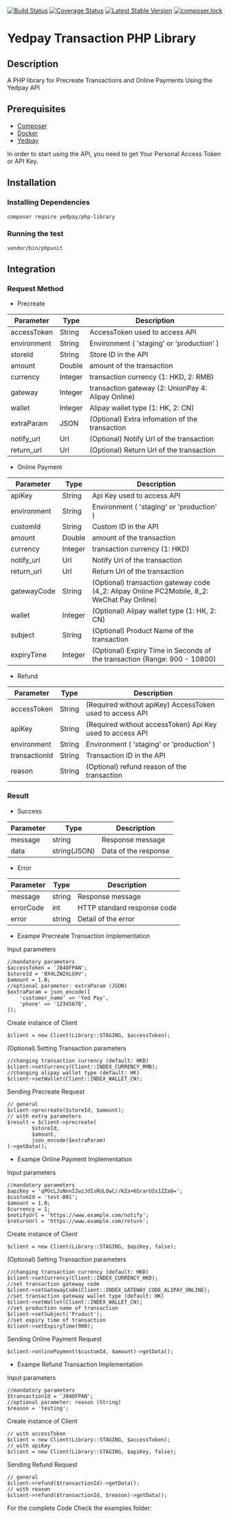 [![Build Status](https://travis-ci.org/yedpay/php-library.svg?branch=master)](https://travis-ci.org/yedpay/php-library)
[![Coverage Status](https://coveralls.io/repos/github/yedpay/php-library/badge.svg?branch=master)](https://coveralls.io/github/yedpay/php-library?branch=master)
[![Latest Stable Version](https://poser.pugx.org/yedpay/php-library/v/stable)](https://packagist.org/packages/yedpay/php-library)
[![composer.lock](https://poser.pugx.org/yedpay/php-library/composerlock)](https://packagist.org/packages/yedpay/php-library)


# Yedpay Transaction PHP Library

## Description

A PHP library for Precreate Transactions and Online Payments Using the Yedpay API

## Prerequisites
* [Composer](https://getcomposer.org/)
* [Docker](https://www.docker.com/)
* [Yedpay](https://www.yedpay.com/)

In order to start using the API, you need to get Your Personal Access Token or API Key.

## Installation

### Installing Dependencies
    composer require yedpay/php-library
        
### Running the test
    vendor/bin/phpunit

## Integration

### Request Method

* Precreate

| Parameter | Type | Description |
| --- | --- | --- |
| accessToken | String | AccessToken used to access API |
| environment | String | Environment ( 'staging' or 'production' )|
| storeId | String | Store ID in the API|
| amount  | Double | amount of the transaction|
| currency  | Integer | transaction currency (1: HKD, 2: RMB)|
| gateway  | Integer | transaction gateway (2: UnionPay 4: Alipay Online)|
| wallet  | Integer | Alipay wallet type (1: HK, 2: CN) |
| extraParam | JSON | (Optional) Extra infomation of the transaction |
| notify_url | Url | (Optional) Notify Url of the transaction |
| return_url | Url | (Optional) Return Url of the transaction |

* Online Payment

| Parameter | Type | Description |
| --- | --- | --- |
| apiKey | String | Api Key used to access API |
| environment | String | Environment ( 'staging' or 'production' )|
| customId | String | Custom ID in the API|
| amount  | Double | amount of the transaction|
| currency  | Integer | transaction currency (1: HKD)|
| notify_url | Url | Notify Url of the transaction |
| return_url | Url | Return Url of the transaction |
| gatewayCode  | String | (Optional) transaction gateway code (4_2: Alipay Online PC2Mobile, 8_2: WeChat Pay Online) |
| wallet  | Integer | (Optional) Alipay wallet type (1: HK, 2: CN) |
| subject | String | (Optional) Product Name of the transaction |
| expiryTime | Integer | (Optional) Expiry Time in Seconds of the transaction (Range: 900 - 10800) |

* Refund

| Parameter | Type | Description |
| --- | --- | --- |
| accessToken | String | (Required without apiKey) AccessToken used to access API |
| apiKey | String | (Required without accessToken) Api Key used to access API |
| environment | String | Environment ( 'staging' or 'production' )|
| transactionId | String | Transaction ID in the API|
| reason  | String | (Optional) refund reason of the transaction|

### Result

* Success

| Parameter | Type | Description |
| --- | --- | --- |
| message | string | Response message |
| data | string(JSON) | Data of the response |

* Error

| Parameter | Type | Description |
| --- | --- | --- |
| message | string | Response message |
| errorCode | int | HTTP standard response code |
| error | string | Detail of the error |

* Exampe Precreate Transaction Implementation

Input parameters
    
    //mandatory parameters
    $accessToken = 'J84OFPAN';
    $storeId = '8X4LZW2XLG9V';
    $amount = 1.0;
    //optional parameter: extraParam (JSON)
    $extraParam = json_encode([
        'customer_name' => 'Yed Pay',
        'phone' => '12345678',
    ]);
    

Create instance of Client

    $client = new Client(Library::STAGING, $accessToken);
    
(Optional) Setting Transaction parameters

    //changing transaction currency (default: HKD)
    $client->setCurrency(Client::INDEX_CURRENCY_RMB);
    //changing alipay wallet type (default: HK)
    $client->setWallet(Client::INDEX_WALLET_CN);
    
Sending Precreate Request
    
    // general 
    $client->precreate($storeId, $amount);
    // with extra parameters
    $result = $client->precreate(
            $storeId, 
            $amount, 
            json_encode($extraParam)
    )->getData();

* Exampe Online Payment Implementation

Input parameters
    
    //mandatory parameters
    $apiKey = 'qPOcLJsNnnI2wzJdIsRULOwC//KZa+KGrarUIs1ZZa8=';
    $customId = 'test-001';
    $amount = 1.0;
    $currency = 1;
    $notifyUrl = 'https://www.example.com/notify';
    $returnUrl = 'https://www.example.com/return';
    

Create instance of Client

    $client = new Client(Library::STAGING, $apiKey, false);
    
(Optional) Setting Transaction parameters

    //changing transaction currency (default: HKD)
    $client->setCurrency(Client::INDEX_CURRENCY_HKD);
    //set transaction gateway code
    $client->setGatewayCode(Client::INDEX_GATEWAY_CODE_ALIPAY_ONLINE);
    //set transaction gateway wallet type (default: HK)
    $client->setWallet(Client::INDEX_WALLET_CN);
    //set production name of transaction
    $client->setSubject('Product');
    //set expiry time of transaction
    $client->setExpiryTime(900);
    
Sending Online Payment Request

    $client->onlinePayment($customId, $amount)->getData();

* Exampe Refund Transaction Implementation

Input parameters
    
    //mandatory parameters
    $transactionId = 'J84OFPAN';
    //optional parameter: reason (String)
    $reason = 'testing';
    

Create instance of Client

    // with accessToken
    $client = new Client(Library::STAGING, $accessToken);
    // with apiKey
    $client = new Client(Library::STAGING, $apiKey, false);
    
Sending Refund Request
    
    // general 
    $client->refund($transactionId)->getData();
    // with reason
    $client->refund($transactionId, $reason)->getData();

For the complete Code Check the examples folder: 
